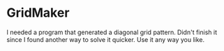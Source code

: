 # GridMaker
I needed a program that generated a diagonal grid pattern. Didn't finish it since I found another way to solve it quicker. Use it any way you like.
